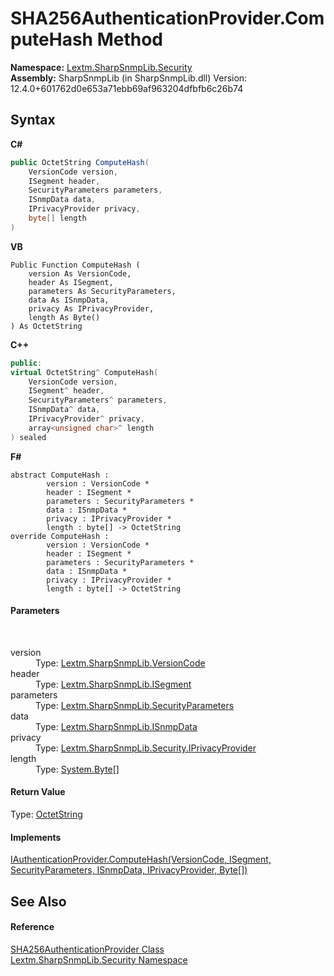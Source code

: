 # SHA256AuthenticationProvider.ComputeHash Method 
 

**Namespace:**&nbsp;<a href="N_Lextm_SharpSnmpLib_Security">Lextm.SharpSnmpLib.Security</a><br />**Assembly:**&nbsp;SharpSnmpLib (in SharpSnmpLib.dll) Version: 12.4.0+601762d0e653a71ebb69af963204dfbfb6c26b74

## Syntax

**C#**<br />
``` C#
public OctetString ComputeHash(
	VersionCode version,
	ISegment header,
	SecurityParameters parameters,
	ISnmpData data,
	IPrivacyProvider privacy,
	byte[] length
)
```

**VB**<br />
``` VB
Public Function ComputeHash ( 
	version As VersionCode,
	header As ISegment,
	parameters As SecurityParameters,
	data As ISnmpData,
	privacy As IPrivacyProvider,
	length As Byte()
) As OctetString
```

**C++**<br />
``` C++
public:
virtual OctetString^ ComputeHash(
	VersionCode version, 
	ISegment^ header, 
	SecurityParameters^ parameters, 
	ISnmpData^ data, 
	IPrivacyProvider^ privacy, 
	array<unsigned char>^ length
) sealed
```

**F#**<br />
``` F#
abstract ComputeHash : 
        version : VersionCode * 
        header : ISegment * 
        parameters : SecurityParameters * 
        data : ISnmpData * 
        privacy : IPrivacyProvider * 
        length : byte[] -> OctetString 
override ComputeHash : 
        version : VersionCode * 
        header : ISegment * 
        parameters : SecurityParameters * 
        data : ISnmpData * 
        privacy : IPrivacyProvider * 
        length : byte[] -> OctetString 
```


#### Parameters
&nbsp;<dl><dt>version</dt><dd>Type: <a href="T_Lextm_SharpSnmpLib_VersionCode">Lextm.SharpSnmpLib.VersionCode</a><br /></dd><dt>header</dt><dd>Type: <a href="T_Lextm_SharpSnmpLib_ISegment">Lextm.SharpSnmpLib.ISegment</a><br /></dd><dt>parameters</dt><dd>Type: <a href="T_Lextm_SharpSnmpLib_SecurityParameters">Lextm.SharpSnmpLib.SecurityParameters</a><br /></dd><dt>data</dt><dd>Type: <a href="T_Lextm_SharpSnmpLib_ISnmpData">Lextm.SharpSnmpLib.ISnmpData</a><br /></dd><dt>privacy</dt><dd>Type: <a href="T_Lextm_SharpSnmpLib_Security_IPrivacyProvider">Lextm.SharpSnmpLib.Security.IPrivacyProvider</a><br /></dd><dt>length</dt><dd>Type: <a href="https://docs.microsoft.com/dotnet/api/system.byte" target="_blank" rel="noopener noreferrer">System.Byte</a>[]<br /></dd></dl>

#### Return Value
Type: <a href="T_Lextm_SharpSnmpLib_OctetString">OctetString</a>

#### Implements
<a href="M_Lextm_SharpSnmpLib_Security_IAuthenticationProvider_ComputeHash">IAuthenticationProvider.ComputeHash(VersionCode, ISegment, SecurityParameters, ISnmpData, IPrivacyProvider, Byte[])</a><br />

## See Also


#### Reference
<a href="T_Lextm_SharpSnmpLib_Security_SHA256AuthenticationProvider">SHA256AuthenticationProvider Class</a><br /><a href="N_Lextm_SharpSnmpLib_Security">Lextm.SharpSnmpLib.Security Namespace</a><br />